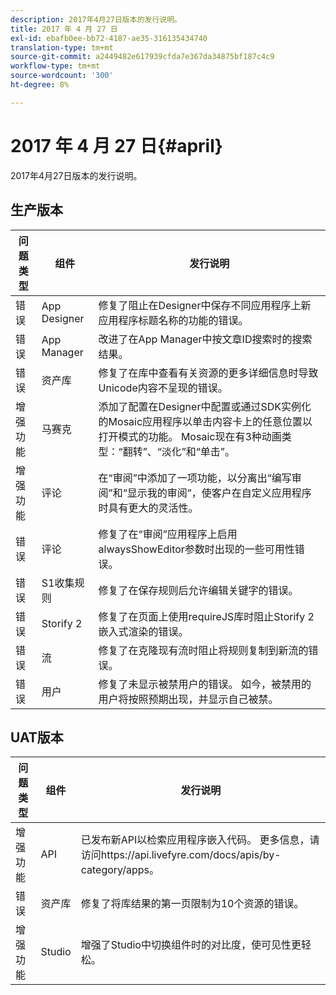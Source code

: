 ```yaml
---
description: 2017年4月27日版本的发行说明。
title: 2017 年 4 月 27 日
exl-id: ebafb0ee-bb72-4187-ae35-316135434740
translation-type: tm+mt
source-git-commit: a2449482e617939cfda7e367da34875bf187c4c9
workflow-type: tm+mt
source-wordcount: '300'
ht-degree: 8%

---
```


# 2017 年 4 月 27 日{#april}

2017年4月27日版本的发行说明。

## 生产版本

| **问题类型** | **组件** | **发行说明** |
|---|---|---|
| 错误 | App Designer | 修复了阻止在Designer中保存不同应用程序上新应用程序标题名称的功能的错误。 |
| 错误 | App Manager | 改进了在App Manager中按文章ID搜索时的搜索结果。 |
| 错误 | 资产库 | 修复了在库中查看有关资源的更多详细信息时导致Unicode内容不呈现的错误。 |
| 增强功能 | 马赛克 | 添加了配置在Designer中配置或通过SDK实例化的Mosaic应用程序以单击内容卡上的任意位置以打开模式的功能。 Mosaic现在有3种动画类型：“翻转”、“淡化”和“单击”。 |
| 增强功能 | 评论 | 在“审阅”中添加了一项功能，以分离出“编写审阅”和“显示我的审阅”，使客户在自定义应用程序时具有更大的灵活性。 |
| 错误 | 评论 | 修复了在“审阅”应用程序上启用alwaysShowEditor参数时出现的一些可用性错误。 |
| 错误 | S1收集规则 | 修复了在保存规则后允许编辑关键字的错误。 |
| 错误 | Storify 2 | 修复了在页面上使用requireJS库时阻止Storify 2嵌入式渲染的错误。 |
| 错误 | 流 | 修复了在克隆现有流时阻止将规则复制到新流的错误。 |
| 错误 | 用户 | 修复了未显示被禁用户的错误。 如今，被禁用的用户将按照预期出现，并显示自己被禁。 |

## UAT版本

| **问题类型** | **组件** | **发行说明** |
|---|---|---|
| 增强功能 | API | 已发布新API以检索应用程序嵌入代码。 更多信息，请访问https://api.livefyre.com/docs/apis/by-category/apps。 |
| 错误 | 资产库 | 修复了将库结果的第一页限制为10个资源的错误。 |
| 增强功能 | Studio | 增强了Studio中切换组件时的对比度，使可见性更轻松。 |
